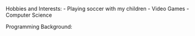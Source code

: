 Hobbies and Interests:
	- Playing soccer with my children
	- Video Games
	- Computer Science


Programming Background: